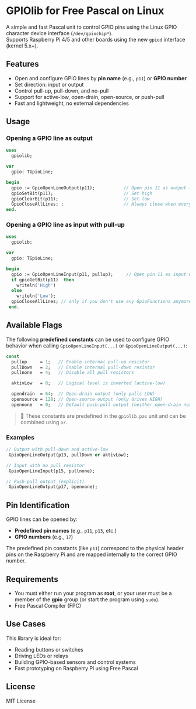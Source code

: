 # GPIOlib for Free Pascal on Linux

A simple and fast Pascal unit to control GPIO pins using the Linux GPIO character device interface (`/dev/gpiochip*`).  
Supports Raspberry Pi 4/5 and other boards using the new `gpiod` interface (kernel 5.x+).

## Features

- Open and configure GPIO lines by **pin name** (e.g., `p11`) or **GPIO number**
- Set direction: input or output
- Control pull-up, pull-down, and no-pull
- Support for active-low, open-drain, open-source, or push-pull
- Fast and lightweight, no external dependencies

## Usage

### Opening a GPIO line as output

```pascal
uses
  gpiolib;

var
  gpio: TGpioLine;

begin
  gpio := GpioOpenLineOutput(p11);           // Open pin 11 as output (default push-pull)
  gpioSetBit(p11);                           // Set high
  gpioClearBit(p11);                         // Set low
  GpioCloseAllLines; ;                       // Always close when everything is done
end.
```

### Opening a GPIO line as input with pull-up

```pascal
uses
  gpiolib;

var
  gpio: TGpioLine;

begin
  gpio := GpioOpenLineInput(p11, pullup);     // Open pin 11 as input with pull-up resistor
  if gpioGetBit(p11)  then
    writeln('High')
  else
    writeln('Low');
  gpioCloseAllLines; // only if you don't use any GpioFunctions anymore
 end.
```

## Available Flags

The following **predefined constants** can be used to configure GPIO behavior when calling `GpioOpenLineInput(...)` or `GpioOpenLineOutput(...)`:

```pascal
const
  pullup     = 1;   // Enable internal pull-up resistor
  pullDown   = 2;   // Enable internal pull-down resistor
  pullnone   = 4;   // Disable all pull resistors

  aktivLow   = 8;   // Logical level is inverted (active-low)

  opendrain  = 64;  // Open-drain output (only pulls LOW)
  opensource = 128; // Open-source output (only drives HIGH)
  opennone   = 0;   // Default push-pull output (neither open-drain nor open-source)
```

> 🔧 These constants are predefined in the `gpiolib.pas` unit and can be combined using `or`.

### Examples

```pascal
// Output with pull-down and active-low
 GpioOpenLineOutput(p13, pullDown or aktivLow);

// Input with no pull resistor
 GpioOpenLineInput(p15, pullnone);

// Push-pull output (explicit)
 GpioOpenLineOutput(p17, opennone);
```

## Pin Identification

GPIO lines can be opened by:

- **Predefined pin names** (e.g., `p11`, `p13`, etc.)
- **GPIO numbers** (e.g., `17`)

The predefined pin constants (like `p11`) correspond to the physical header pins on the Raspberry Pi and are mapped internally to the correct GPIO number.

## Requirements

- You must either run your program as **root**, or your user must be a member of the **gpio** group (or start the program using `sudo`).
- Free Pascal Compiler (FPC)

## Use Cases

This library is ideal for:

- Reading buttons or switches
- Driving LEDs or relays
- Building GPIO-based sensors and control systems
- Fast prototyping on Raspberry Pi using Free Pascal

## License

MIT License
